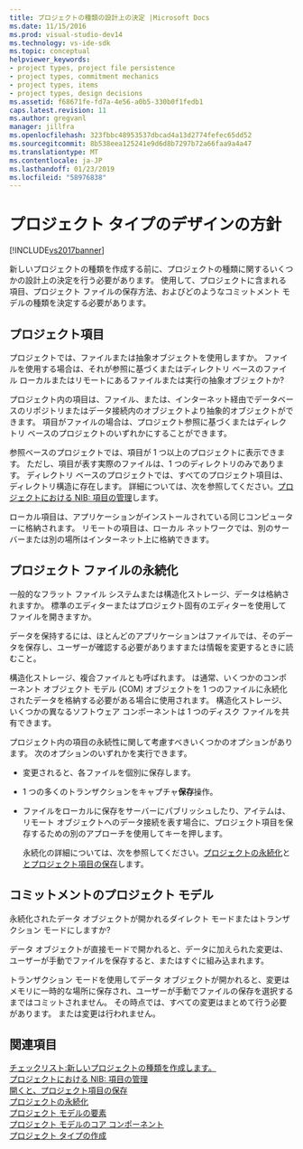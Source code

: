 ```yaml
---
title: プロジェクトの種類の設計上の決定 |Microsoft Docs
ms.date: 11/15/2016
ms.prod: visual-studio-dev14
ms.technology: vs-ide-sdk
ms.topic: conceptual
helpviewer_keywords:
- project types, project file persistence
- project types, commitment mechanics
- project types, items
- project types, design decisions
ms.assetid: f68671fe-fd7a-4e56-a0b5-330b0f1fedb1
caps.latest.revision: 11
ms.author: gregvanl
manager: jillfra
ms.openlocfilehash: 323fbbc48953537dbcad4a13d2774fefec65dd52
ms.sourcegitcommit: 8b538eea125241e9d6d8b7297b72a66faa9a4a47
ms.translationtype: MT
ms.contentlocale: ja-JP
ms.lasthandoff: 01/23/2019
ms.locfileid: "58976838"
---
```

# <a name="project-type-design-decisions"></a>プロジェクト タイプのデザインの方針
[!INCLUDE[vs2017banner](../../includes/vs2017banner.md)]

新しいプロジェクトの種類を作成する前に、プロジェクトの種類に関するいくつかの設計上の決定を行う必要があります。 使用して、プロジェクトに含まれる項目、プロジェクト ファイルの保存方法、およびどのようなコミットメント モデルの種類を決定する必要があります。  
  
## <a name="project-items"></a>プロジェクト項目  
 プロジェクトでは、ファイルまたは抽象オブジェクトを使用しますか。 ファイルを使用する場合は、それが参照に基づくまたはディレクトリ ベースのファイル ローカルまたはリモートにあるファイルまたは実行の抽象オブジェクトか?  
  
 プロジェクト内の項目は、ファイル、または、インターネット経由でデータベースのリポジトリまたはデータ接続内のオブジェクトより抽象的オブジェクトができます。 項目がファイルの場合は、プロジェクト参照に基づくまたはディレクトリ ベースのプロジェクトのいずれかにすることができます。  
  
 参照ベースのプロジェクトでは、項目が 1 つ以上のプロジェクトに表示できます。 ただし、項目が表す実際のファイルは、1 つのディレクトリのみであります。 ディレクトリ ベースのプロジェクトでは、すべてのプロジェクト項目は、ディレクトリ構造に存在します。 詳細については、次を参照してください。[プロジェクトにおける NIB: 項目の管理](http://msdn.microsoft.com/762e606b-7f44-4b66-97a1-e30a703654a0)します。  
  
 ローカル項目は、アプリケーションがインストールされている同じコンピューターに格納されます。 リモートの項目は、ローカル ネットワークでは、別のサーバーまたは別の場所はインターネット上に格納できます。  
  
## <a name="project-file-persistence"></a>プロジェクト ファイルの永続化  
 一般的なフラット ファイル システムまたは構造化ストレージ、データは格納されますか。 標準のエディターまたはプロジェクト固有のエディターを使用してファイルを開きますか。  
  
 データを保持するには、ほとんどのアプリケーションはファイルでは、そのデータを保存し、ユーザーが確認する必要がありますまたは情報を変更するときに読むこと。  
  
 構造化ストレージ、複合ファイルとも呼ばれます。 は通常、いくつかのコンポーネント オブジェクト モデル (COM) オブジェクトを 1 つのファイルに永続化されたデータを格納する必要がある場合に使用されます。 構造化ストレージ、いくつかの異なるソフトウェア コンポーネントは 1 つのディスク ファイルを共有できます。  
  
 プロジェクト内の項目の永続性に関して考慮すべきいくつかのオプションがあります。 次のオプションのいずれかを実行できます。  
  
- 変更されると、各ファイルを個別に保存します。  
  
- 1 つの多くのトランザクションをキャプチャ**保存**操作。  
  
- ファイルをローカルに保存をサーバーにパブリッシュしたり、アイテムは、リモート オブジェクトへのデータ接続を表す場合に、プロジェクト項目を保存するための別のアプローチを使用してキーを押します。  
  
  永続化の詳細については、次を参照してください。[プロジェクトの永続化](../../extensibility/internals/project-persistence.md)と[とプロジェクト項目の保存](../../extensibility/internals/opening-and-saving-project-items.md)します。  
  
## <a name="project-commitment-model"></a>コミットメントのプロジェクト モデル  
 永続化されたデータ オブジェクトが開かれるダイレクト モードまたはトランザクション モードにしますか?  
  
 データ オブジェクトが直接モードで開かれると、データに加えられた変更は、ユーザーが手動でファイルを保存すると、またはすぐに組み込まれます。  
  
 トランザクション モードを使用してデータ オブジェクトが開かれると、変更はメモリに一時的な場所に保存され、ユーザーが手動でファイルの保存を選択するまではコミットされません。 その時点では、すべての変更はまとめて行う必要があります。 または変更は行われません。  
  
## <a name="see-also"></a>関連項目  
 [チェックリスト:新しいプロジェクトの種類を作成します。](../../extensibility/internals/checklist-creating-new-project-types.md)   
 [プロジェクトにおける NIB: 項目の管理](http://msdn.microsoft.com/762e606b-7f44-4b66-97a1-e30a703654a0)   
 [開くと、プロジェクト項目の保存](../../extensibility/internals/opening-and-saving-project-items.md)   
 [プロジェクトの永続化](../../extensibility/internals/project-persistence.md)   
 [プロジェクト モデルの要素](../../extensibility/internals/elements-of-a-project-model.md)   
 [プロジェクト モデルのコア コンポーネント](../../extensibility/internals/project-model-core-components.md)   
 [プロジェクト タイプの作成](../../extensibility/internals/creating-project-types.md)
